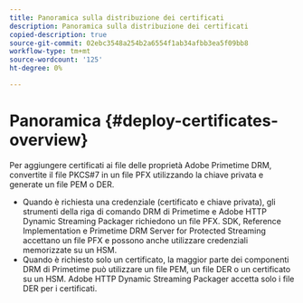 ```yaml
---
title: Panoramica sulla distribuzione dei certificati
description: Panoramica sulla distribuzione dei certificati
copied-description: true
source-git-commit: 02ebc3548a254b2a6554f1ab34afbb3ea5f09bb8
workflow-type: tm+mt
source-wordcount: '125'
ht-degree: 0%

---
```


# Panoramica {#deploy-certificates-overview}

Per aggiungere certificati ai file delle proprietà Adobe Primetime DRM, convertite il file PKCS#7 in un file PFX utilizzando la chiave privata e generate un file PEM o DER.

* Quando è richiesta una credenziale (certificato e chiave privata), gli strumenti della riga di comando DRM di Primetime e Adobe HTTP Dynamic Streaming Packager richiedono un file PFX. SDK, Reference Implementation e Primetime DRM Server for Protected Streaming accettano un file PFX e possono anche utilizzare credenziali memorizzate su un HSM.
* Quando è richiesto solo un certificato, la maggior parte dei componenti DRM di Primetime può utilizzare un file PEM, un file DER o un certificato su un HSM. Adobe HTTP Dynamic Streaming Packager accetta solo i file DER per i certificati.
